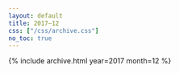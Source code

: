 ```yaml
---
layout: default
title: 2017–12
css: ["/css/archive.css"]
no_toc: true
---
```


{% include archive.html year=2017 month=12 %}
